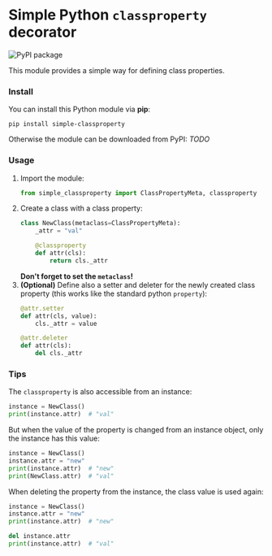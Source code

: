 # Simple Python `classproperty` decorator

![PyPI package](https://github.com/mammo0/py-simple-classproperty/workflows/PyPI%20package/badge.svg)

This module provides a simple way for defining class properties.


### Install

You can install this Python module via **pip**:
```shell
pip install simple-classproperty
```

Otherwise the module can be downloaded from PyPI: *TODO*


### Usage

1. Import the module:
   ```python
   from simple_classproperty import ClassPropertyMeta, classproperty
   ```
2. Create a class with a class property:
   ```python
   class NewClass(metaclass=ClassPropertyMeta):
       _attr = "val"

       @classproperty
       def attr(cls):
           return cls._attr
   ```
   **Don't forget to set the `metaclass`!**
3. **(Optional)** Define also a setter and deleter for the newly created class property (this works like the standard python `property`):
   ```python
   @attr.setter
   def attr(cls, value):
       cls._attr = value

   @attr.deleter
   def attr(cls):
       del cls._attr
   ```


### Tips

The `classproperty` is also accessible from an instance:
```python
instance = NewClass()
print(instance.attr)  # "val"
```

But when the value of the property is changed from an instance object, only the instance has this value:
```python
instance = NewClass()
instance.attr = "new"
print(instance.attr)  # "new"
print(NewClass.attr)  # "val"
```

When deleting the property from the instance, the class value is used again:
 ```python
instance = NewClass()
instance.attr = "new"
print(instance.attr)  # "new"

del instance.attr
print(instance.attr)  # "val"
```
